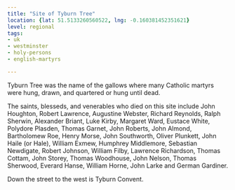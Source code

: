 ```yaml
---
title: "Site of Tyburn Tree"
location: {lat: 51.5133260560522, lng: -0.160381452351621}
level: regional
tags:
- uk
- westminster
- holy-persons
- english-martyrs

---
```



Tyburn Tree was the name of the gallows where many Catholic martyrs were hung, drawn, and quartered or hung until dead.

The saints, blesseds, and venerables who died on this site include John Houghton, Robert Lawrence, Augustine Webster, Richard Reynolds, Ralph Sherwin, Alexander Briant, Luke Kirby, Margaret Ward, Eustace White, Polydore Plasden, Thomas Garnet, John Roberts, John Almond, Bartholomew Roe, Henry Morse, John Southworth, Oliver Plunkett, John Haile (or Hale), William Exmew, Humphrey Middlemore, Sebastian Newdigate, Robert Johnson, William Filby, Lawrence Richardson, Thomas Cottam, John Storey, Thomas Woodhouse, John Nelson, Thomas Sherwood, Everard Hanse, William Horne, John Larke and German Gardiner.

Down the street to the west is Tyburn Convent.


